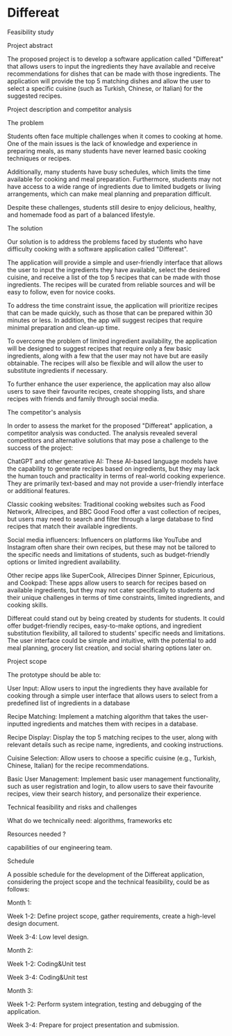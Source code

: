 # Differeat

Feasibility study  

 

Project abstract 

The proposed project is to develop a software application called "Differeat" that allows users to input the ingredients they have available and receive recommendations for dishes that can be made with those ingredients. The application will provide the top 5 matching dishes and allow the user to select a specific cuisine (such as Turkish, Chinese, or Italian) for the suggested recipes. 

 

Project description and competitor analysis 

The problem 

Students often face multiple challenges when it comes to cooking at home. One of the main issues is the lack of knowledge and experience in preparing meals, as many students have never learned basic cooking techniques or recipes. 

Additionally, many students have busy schedules, which limits the time available for cooking and meal preparation. Furthermore, students may not have access to a wide range of ingredients due to limited budgets or living arrangements, which can make meal planning and preparation difficult.  

Despite these challenges, students still desire to enjoy delicious, healthy, and homemade food as part of a balanced lifestyle. 

The solution  

Our solution is to address the problems faced by students who have difficulty cooking with a software application called "Differeat".  

The application will provide a simple and user-friendly interface that allows the user to input the ingredients they have available, select the desired cuisine, and receive a list of the top 5 recipes that can be made with those ingredients. The recipes will be curated from reliable sources and will be easy to follow, even for novice cooks. 

To address the time constraint issue, the application will prioritize recipes that can be made quickly, such as those that can be prepared within 30 minutes or less. In addition, the app will suggest recipes that require minimal preparation and clean-up time. 

To overcome the problem of limited ingredient availability, the application will be designed to suggest recipes that require only a few basic ingredients, along with a few that the user may not have but are easily obtainable. The recipes will also be flexible and will allow the user to substitute ingredients if necessary. 

To further enhance the user experience, the application may also allow users to save their favourite recipes, create shopping lists, and share recipes with friends and family through social media. 

 

The competitor's analysis 

In order to assess the market for the proposed "Differeat" application, a competitor analysis was conducted. The analysis revealed several competitors and alternative solutions that may pose a challenge to the success of the project: 

ChatGPT and other generative AI: These AI-based language models have the capability to generate recipes based on ingredients, but they may lack the human touch and practicality in terms of real-world cooking experience. They are primarily text-based and may not provide a user-friendly interface or additional features. 

Classic cooking websites: Traditional cooking websites such as Food Network, Allrecipes, and BBC Good Food offer a vast collection of recipes, but users may need to search and filter through a large database to find recipes that match their available ingredients. 

Social media influencers: Influencers on platforms like YouTube and Instagram often share their own recipes, but these may not be tailored to the specific needs and limitations of students, such as budget-friendly options or limited ingredient availability. 

Other recipe apps like SuperCook, Allrecipes Dinner Spinner, Epicurious, and Cookpad: These apps allow users to search for recipes based on available ingredients, but they may not cater specifically to students and their unique challenges in terms of time constraints, limited ingredients, and cooking skills. 

Differeat could stand out by being created by students for students. It could offer budget-friendly recipes, easy-to-make options, and ingredient substitution flexibility, all tailored to students' specific needs and limitations. The user interface could be simple and intuitive, with the potential to add meal planning, grocery list creation, and social sharing options later on. 

 

Project scope 

The prototype should be able to: 

User Input: Allow users to input the ingredients they have available for cooking through a simple user interface that allows users to select from a predefined list of ingredients in a database 

Recipe Matching: Implement a matching algorithm that takes the user-inputted ingredients and matches them with recipes in a database.  

Recipe Display: Display the top 5 matching recipes to the user, along with relevant details such as recipe name, ingredients, and cooking instructions. 

Cuisine Selection: Allow users to choose a specific cuisine (e.g., Turkish, Chinese, Italian) for the recipe recommendations.  

Basic User Management: Implement basic user management functionality, such as user registration and login, to allow users to save their favourite recipes, view their search history, and personalize their experience. 

 

Technical feasibility and risks and challenges 

What do we technically need: algorithms, frameworks etc 

Resources needed ? 

capabilities of our engineering team. 

 

 

Schedule 

A possible schedule for the development of the Differeat application, considering the project scope and the technical feasibility, could be as follows: 

Month 1: 

Week 1-2: Define project scope, gather requirements, create a high-level design 		document. 

Week 3-4: Low level design. 

Month 2: 

Week 1-2: Coding&Unit test 

Week 3-4: Coding&Unit test 

Month 3: 

Week 1-2: Perform system integration, testing and debugging of the application. 

Week 3-4:  Prepare for project presentation and submission. 

 

 

 

 
